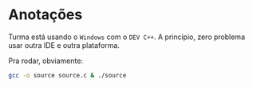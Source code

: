 # Anotações

Turma está usando o `Windows` com o `DEV C++`.
A princípio, zero problema usar outra IDE e outra plataforma.

Pra rodar, obviamente:
```bash
gcc -o source source.c & ./source
```

